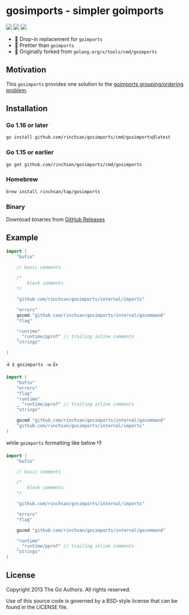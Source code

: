 # gosimports - simpler goimports

![](https://github.com/rinchsan/gosimports/workflows/CI/badge.svg)
![](https://img.shields.io/github/release/rinchsan/gosimports.svg?colorB=7E7E7E)
[![](https://pkg.go.dev/badge/github.com/rinchsan/gosimports.svg)](https://pkg.go.dev/github.com/rinchsan/gosimports/cmd/gosimports)

- :rocket: Drop-in replacement for `goimports`
- :100: Prettier than `goimports`
- :hammer: Originally forked from `golang.org/x/tools/cmd/goimports`

## Motivation

This `gosimports` provides one solution to the [goimports grouping/ordering problem](https://github.com/golang/go/issues/20818).

## Installation

### Go 1.16 or later

```bash
go install github.com/rinchsan/gosimports/cmd/gosimports@latest
```

### Go 1.15 or earlier

```bash
go get github.com/rinchsan/gosimports/cmd/gosimports
```

### Homebrew

```bash
brew install rinchsan/tap/gosimports
```

### Binary

Download binaries from [GitHub Releases](https://github.com/rinchsan/gosimports/releases)

## Example

```go
import (
	"bufio"

	// basic comments

	/*
		block comments
	*/

	"github.com/rinchsan/gosimports/internal/imports"

	"errors"
	gocmd "github.com/rinchsan/gosimports/internal/gocommand"
	"flag"

	"runtime"
	_ "runtime/pprof" // trailing inline comments
	"strings"

)
```

↓ `$ gosimports -w` :+1:

```go
import (
	"bufio"
	"errors"
	"flag"
	"runtime"
	_ "runtime/pprof" // trailing inline comments
	"strings"

	gocmd "github.com/rinchsan/gosimports/internal/gocommand"
	"github.com/rinchsan/gosimports/internal/imports"
)
```

while `goimports` formatting like below :-1:

```go
import (
	"bufio"

	// basic comments

	/*
		block comments
	*/

	"github.com/rinchsan/gosimports/internal/imports"

	"errors"
	"flag"

	gocmd "github.com/rinchsan/gosimports/internal/gocommand"

	"runtime"
	_ "runtime/pprof" // trailing inline comments
	"strings"
)
```

## License

Copyright 2013 The Go Authors. All rights reserved.

Use of this source code is governed by a BSD-style license that can be found in the LICENSE file.
